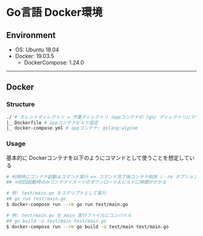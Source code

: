 # Go言語 Docker環境

## Environment

- OS: Ubuntu 18.04
- Docker: 19.03.5
    - DockerCompose: 1.24.0

***

## Docker

### Structure
```bash
./ # カレントディレクトリ = 作業ディレクトリ（appコンテナの /go/ ディレクトリにマウントされる）
|_ Dockerfile # appコンテナビルド設定
|_ docker-compose.yml # appコンテナ: golang:alpine
```

### Usage
基本的に Dockerコンテナを以下のようにコマンドとして使うことを想定している

```bash
# 利用時にコンテナ起動＆コマンド実行 => コマンド完了後コンテナ削除（--rm オプション）
## ※初回起動時のみコンテナイメージのダウンロード＆ビルドに時間がかかる

# 例: test/main.go をスクリプトとして実行
## go run test/main.go
$ docker-compose run --rm go run test/main.go

# 例: test/main.go を main 実行ファイルにコンパイル
## go build -o test/main test/main.go
$ docker-compose run --rm go build -o test/main test/main.go
```
